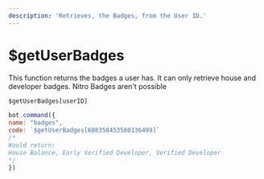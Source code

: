 ```yaml
---
description: 'Retrieves, the Badges, from the User ID.'
---
```


# $getUserBadges

This function returns the badges a user has. It can only retrieve house and developer badges. Nitro Badges aren't possible

```javascript
$getUserBadges[userID]
```

```javascript
bot.command({
name: "badges", 
code: `$getUserBadges[608358453580136499]`
/*
Would return:
House Balance, Early Verified Developer, Verified Developer
*/
})
```

